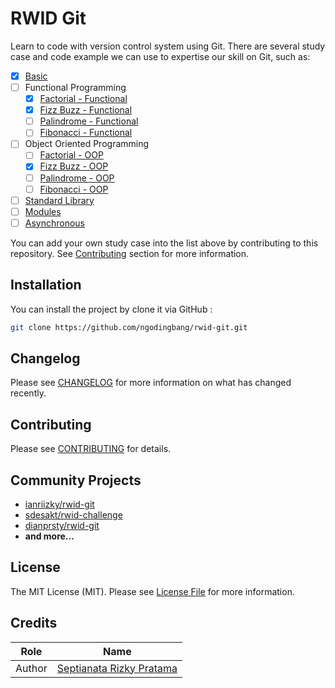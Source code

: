 # RWID Git

Learn to code with version control system using Git. There are several study case and code example we can use to expertise our skill on Git, such as:

- [x] [Basic](basic/index.html)
- [ ] Functional Programming
  - [x] [Factorial - Functional](functional/factorial.html)
  - [x] [Fizz Buzz - Functional](functional/fizz-buzz.html)
  - [ ] [Palindrome - Functional](functional/palindrome.html)
  - [ ] [Fibonacci - Functional](functional/fibonacci.html)
- [ ] Object Oriented Programming
  - [ ] [Factorial - OOP](oop/factorial.html)
  - [x] [Fizz Buzz - OOP](oop/fizz-buzz.html)
  - [ ] [Palindrome - OOP](oop/palindrome.html)
  - [ ] [Fibonacci - OOP](oop/fibonacci.html)
- [ ] [Standard Library](standard-library/index.html)
- [ ] [Modules](modules/index.html)
- [ ] [Asynchronous](asynchronous/index.html)

You can add your own study case into the list above by contributing to this repository. See [Contributing](#contributing) section for more information.

## Installation

You can install the project by clone it via GitHub :

```bash
git clone https://github.com/ngodingbang/rwid-git.git
```

## Changelog

Please see [CHANGELOG](CHANGELOG.md) for more information on what has changed recently.

## Contributing

Please see [CONTRIBUTING](CONTRIBUTING.md) for details.

## Community Projects

- [ianriizky/rwid-git](https://github.com/ianriizky/rwid-git)
- [sdesakt/rwid-challenge](https://github.com/sdesakt/rwid-challenge)
- [dianprsty/rwid-git](https://github.com/dianprsty/rwid-git)
- **and more...**

## License

The MIT License (MIT). Please see [License File](LICENSE.md) for more information.

## Credits

| Role   | Name                                                     |
| ------ | -------------------------------------------------------- |
| Author | [Septianata Rizky Pratama](https://github.com/ianriizky) |
